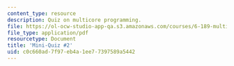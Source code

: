 ```yaml
---
content_type: resource
description: Quiz on multicore programming.
file: https://ol-ocw-studio-app-qa.s3.amazonaws.com/courses/6-189-multicore-programming-primer-january-iap-2007/c0c660ad7f97eb4a1ee77397589a5442_quiz2.pdf
file_type: application/pdf
resourcetype: Document
title: 'Mini-Quiz #2'
uid: c0c660ad-7f97-eb4a-1ee7-7397589a5442
---
```

